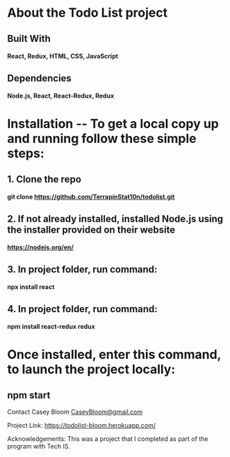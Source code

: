 # About the Todo List project

## Built With
#### React, Redux, HTML, CSS, JavaScript 

## Dependencies
#### Node.js, React, React-Redux, Redux

# Installation -- To get a local copy up and running follow these simple steps:

## 1. Clone the repo
#### git clone https://github.com/TerrapinStat10n/todolist.git

## 2. If not already installed, installed Node.js using the installer provided on their website
#### https://nodejs.org/en/

## 3. In project folder, run command: 
#### npx install react

## 4. In project folder, run command:
#### npm install react-redux redux

# Once installed, enter this command, to launch the project locally:
## npm start

Contact
Casey Bloom
CaseyBloom@gmail.com

Project Link: https://todolist-bloom.herokuapp.com/

Acknowledgements:
This was a project that I completed as part of the program with Tech IS.
